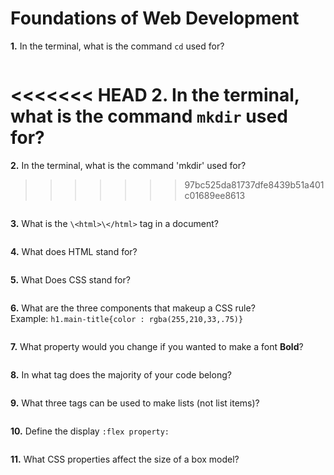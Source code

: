 # Foundations of Web Development

**1.** In the terminal, what is the command `cd` used for?
<!-- enter you answer in the space below -->
```

```

<<<<<<< HEAD
**2.** In the terminal, what is the command `mkdir` used for?
=======
**2.** In the terminal, what is the command 'mkdir' used for?
>>>>>>> 97bc525da81737dfe8439b51a401c01689ee8613
<!-- enter you answer in the space below -->
```

```

**3.** What is the `\<html>\</html>` tag in a document?
<!-- enter you answer in the space below -->
```

```

**4.** What does HTML stand for?
<!-- enter you answer in the space below -->
```

```

**5.** What Does CSS stand for?
<!-- enter you answer in the space below -->
```

```

**6.** What are the three components that makeup a CSS rule? <br> Example: `h1.main-title{color : rgba(255,210,33,.75)}`
<!-- enter you answer in the space below -->
```

```

**7.** What property would you change if you wanted to make a font **Bold**?
<!-- enter you answer in the space below -->
```

```

**8.** In what tag does the majority of your code belong?
<!-- enter you answer in the space below -->
```

```

**9.** What three tags can be used to make lists (not list items)?
<!-- enter you answer in the space below -->
```

```

**10.** Define the display `:flex property:`
<!-- enter you answer in the space below -->
```

```

**11.** What CSS properties affect the size of a box model?
<!-- enter you answer in the space below -->
```

```
